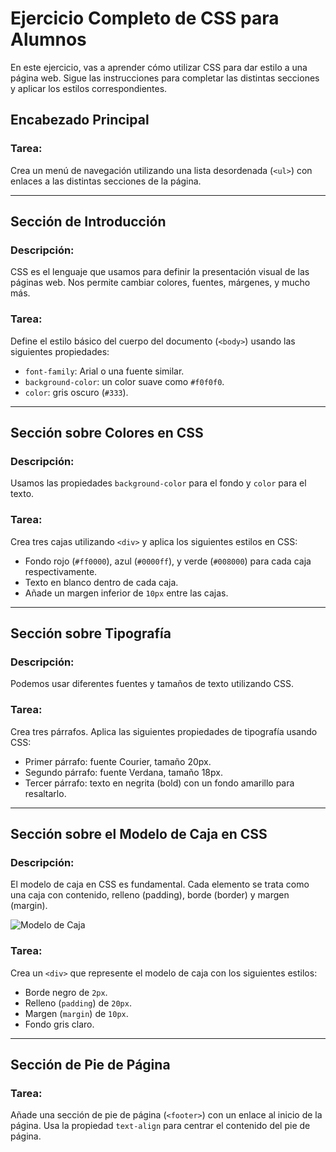 
# Ejercicio Completo de CSS para Alumnos

En este ejercicio, vas a aprender cómo utilizar CSS para dar estilo a una página web. Sigue las instrucciones para completar las distintas secciones y aplicar los estilos correspondientes.

## Encabezado Principal

### Tarea:

Crea un menú de navegación utilizando una lista desordenada (`<ul>`) con enlaces a las distintas secciones de la página.

---

## Sección de Introducción

### Descripción:

CSS es el lenguaje que usamos para definir la presentación visual de las páginas web. Nos permite cambiar colores, fuentes, márgenes, y mucho más.

### Tarea:

Define el estilo básico del cuerpo del documento (`<body>`) usando las siguientes propiedades:

- `font-family`: Arial o una fuente similar.
- `background-color`: un color suave como `#f0f0f0`.
- `color`: gris oscuro (`#333`).

---

## Sección sobre Colores en CSS

### Descripción:

Usamos las propiedades `background-color` para el fondo y `color` para el texto.

### Tarea:

Crea tres cajas utilizando `<div>` y aplica los siguientes estilos en CSS:

- Fondo rojo (`#ff0000`), azul (`#0000ff`), y verde (`#008000`) para cada caja respectivamente.
- Texto en blanco dentro de cada caja.
- Añade un margen inferior de `10px` entre las cajas.

---

## Sección sobre Tipografía

### Descripción:

Podemos usar diferentes fuentes y tamaños de texto utilizando CSS.

### Tarea:

Crea tres párrafos. Aplica las siguientes propiedades de tipografía usando CSS:

- Primer párrafo: fuente Courier, tamaño 20px.
- Segundo párrafo: fuente Verdana, tamaño 18px.
- Tercer párrafo: texto en negrita (bold) con un fondo amarillo para resaltarlo.

---

## Sección sobre el Modelo de Caja en CSS

### Descripción:

El modelo de caja en CSS es fundamental. Cada elemento se trata como una caja con contenido, relleno (padding), borde (border) y margen (margin).

![Modelo de Caja](./images/box_model.png)

### Tarea:

Crea un `<div>` que represente el modelo de caja con los siguientes estilos:

- Borde negro de `2px`.
- Relleno (`padding`) de `20px`.
- Margen (`margin`) de `10px`.
- Fondo gris claro.

---

## Sección de Pie de Página

### Tarea:

Añade una sección de pie de página (`<footer>`) con un enlace al inicio de la página. Usa la propiedad `text-align` para centrar el contenido del pie de página.
